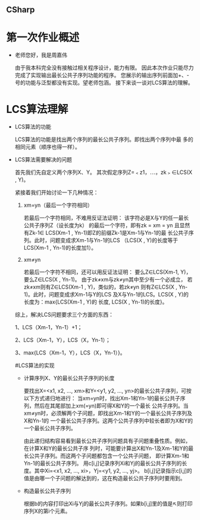 ## CSharp
# 第一次作业概述
- 老师您好，我是周嘉伟

     由于我本科完全没有接触过相关程序设计，能力有限。
     因此本次作业只能尽力完成了实现输出最长公共子序列功能的程序。
     您展示的输出序列前面加+、-号的功能与泛型都没有实现。望老师包涵。
     接下来谈一谈对LCS算法的理解。
     
# LCS算法理解
- LCS算法的功能
     
     LCS算法的功能是找出两个序列的最长公共子序列。即找出两个序列中最
     多的相同元素（顺序也得一样）。
     

- LCS算法需要解决的问题

  首先我们先自定义两个序列X、Y。
  其次假定序列Z=﹤z1，⋯，zk﹥∈LCS(X , Y)。
  
  紧接着我们开始讨论一下几种情况：
  
  1. xm=yn（最后一个字符相同）  
  
        若最后一个字符相同，不难用反证法证明：
        该字符必是X与Y的任一最长公共子序列Z（设长度为k）
        的最后一个字符，即有zk = xm = yn 且显然有Zk-1∈
        LCS(Xm-1 , Yn-1)即Z的前缀Zk-1是Xm-1与Yn-1的最
        长公共子序列。此时，问题变成求Xm-1与Yn-1的LCS
       （LCS(X , Y)的长度等于LCS(Xm-1 , Yn-1)的长度加1）。
  2. xm≠yn
  
        若最后一个字符不相同，还可以用反证法证明：
        要么Z∈LCS(Xm-1, Y)，要么Z∈LCS(X , Yn-1)。
        由于zk≠xm与zk≠yn其中至少有一个必成立，
        若zk≠xm则有Z∈LCS(Xm-1 , Y)，类似的，若zk≠yn
        则有Z∈LCS(X , Yn-1)。此时，问题变成求Xm-1与Y的LCS
        及X与Yn-1的LCS。LCS(X , Y)的长度为：max{LCS(Xm-1 , Y)的
        长度, LCS(X , Yn-1)的长度}。
  
   综上，解决LCS问题要求三个方面的东西：
   
   1、LCS（Xm-1，Yn-1）+1；
   
   2、LCS（Xm-1，Y），LCS（X，Yn-1）；
   
   3、max{LCS（Xm-1，Y），LCS（X，Yn-1）}。
   
   #LCS算法的实现
   - 计算序列X、Y的最长公共子序列的长度
   
      要找出X=<x1, x2, …, xm>和Y=<y1, y2, …, yn>的最长公共子序列，可按以下方式递归地进行：
      当xm=yn时，找出Xm-1和Yn-1的最长公共子序列，然后在其尾部加上xm(=yn)即可得X和Y的一个最长
      公共子序列。当xm≠yn时，必须解两个子问题，即找出Xm-1和Y的一个最长公共子序列及X和Yn-1的
      一个最长公共子序列。这两个公共子序列中较长者即为X和Y的一个最长公共子序列。
     
     由此递归结构容易看到最长公共子序列问题具有子问题重叠性质。例如，在计算X和Y的最长公共子序
     列时，可能要计算出X和Yn-1及Xm-1和Y的最长公共子序列。而这两个子问题都包含一个公共子问题，
     即计算Xm-1和Yn-1的最长公共子序列。
     用c[i,j]记录序列Xi和Yj的最长公共子序列的长度。其中Xi=<x1, x2, …, xi>，Yj=<y1, y2, …, yj>。
     b[i,j]记录指示c[i,j]的值是由哪一个子问题的解达到的，这在构造最长公共子序列时要用到。
     
  - 构造最长公共子序列
       
       根据b的内容打印出Xi与Yj的最长公共子序列。如果b[i,j]里的值是↖则打印序列X的第i个元素。
    
    
     
     